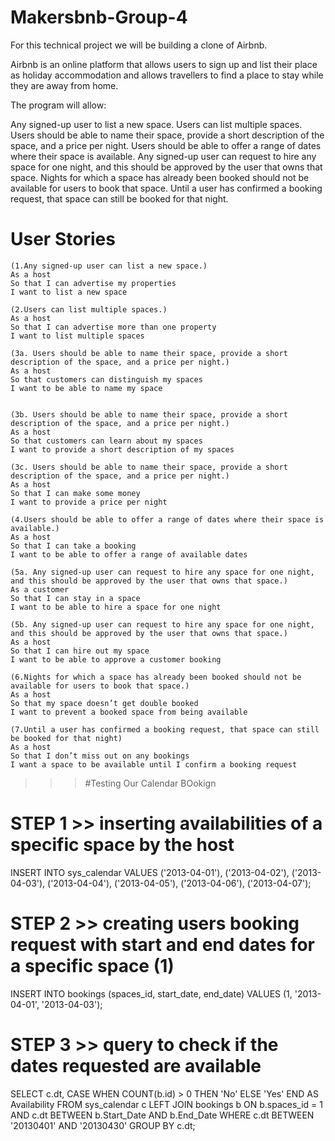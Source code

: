 # Makersbnb-Group-4

For this technical project we will be building a clone of Airbnb. 

Airbnb is an online platform that allows users to sign up and list their place as holiday accommodation and allows travellers to find a place to stay while they are away from home.

The program will allow:

Any signed-up user to list a new space.
Users can list multiple spaces.
Users should be able to name their space, provide a short description of the space, and a price per night.
Users should be able to offer a range of dates where their space is available.
Any signed-up user can request to hire any space for one night, and this should be approved by the user that owns that space.
Nights for which a space has already been booked should not be available for users to book that space.
Until a user has confirmed a booking request, that space can still be booked for that night.

# User Stories
```
(1.Any signed-up user can list a new space.)
As a host
So that I can advertise my properties
I want to list a new space

(2.Users can list multiple spaces.)
As a host
So that I can advertise more than one property
I want to list multiple spaces

(3a. Users should be able to name their space, provide a short description of the space, and a price per night.)
As a host
So that customers can distinguish my spaces
I want to be able to name my space


(3b. Users should be able to name their space, provide a short description of the space, and a price per night.)
As a host
So that customers can learn about my spaces
I want to provide a short description of my spaces

(3c. Users should be able to name their space, provide a short description of the space, and a price per night.)
As a host
So that I can make some money
I want to provide a price per night

(4.Users should be able to offer a range of dates where their space is available.)
As a host
So that I can take a booking
I want to be able to offer a range of available dates

(5a. Any signed-up user can request to hire any space for one night, and this should be approved by the user that owns that space.)
As a customer
So that I can stay in a space
I want to be able to hire a space for one night

(5b. Any signed-up user can request to hire any space for one night, and this should be approved by the user that owns that space.)
As a host
So that I can hire out my space
I want to be able to approve a customer booking

(6.Nights for which a space has already been booked should not be available for users to book that space.)
As a host
So that my space doesn’t get double booked
I want to prevent a booked space from being available

(7.Until a user has confirmed a booking request, that space can still be booked for that night)
As a host
So that I don’t miss out on any bookings
I want a space to be available until I confirm a booking request
```


>>> #Testing Our Calendar BOokign 
# STEP 1 >> inserting availabilities of a specific space by the host
INSERT INTO sys_calendar VALUES
('2013-04-01'),
('2013-04-02'),
('2013-04-03'),
('2013-04-04'),
('2013-04-05'),
('2013-04-06'),
('2013-04-07');

# STEP 2 >> creating users booking request with start and end dates for a specific space (1)
INSERT INTO bookings (spaces_id, start_date, end_date) VALUES (1, '2013-04-01', '2013-04-03');

# STEP 3 >> query to check if the dates requested are available 
SELECT	c.dt,
		CASE WHEN COUNT(b.id) > 0 THEN 'No' ELSE 'Yes' END AS Availability
FROM	sys_calendar c
		LEFT JOIN bookings b
			ON b.spaces_id = 1
			AND c.dt BETWEEN b.Start_Date AND b.End_Date
WHERE   c.dt BETWEEN '20130401' AND '20130430'
GROUP BY c.dt;
